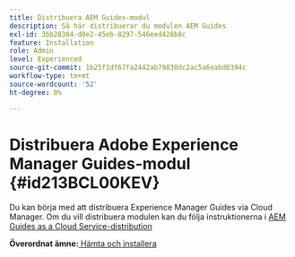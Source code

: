 ```yaml
---
title: Distribuera AEM Guides-modul
description: Så här distribuerar du modulen AEM Guides
exl-id: 3bb28304-d8e2-45eb-8297-546eed428b8c
feature: Installation
role: Admin
level: Experienced
source-git-commit: 1b25f1df67fa2442ab79830dc2ac5a6eabd0394c
workflow-type: tm+mt
source-wordcount: '52'
ht-degree: 0%

---
```


# Distribuera Adobe Experience Manager Guides-modul {#id213BCL00KEV}

Du kan börja med att distribuera Experience Manager Guides via Cloud Manager. Om du vill distribuera modulen kan du följa instruktionerna i [AEM Guides as a Cloud Service-distribution](../release-info/deploy-xml-on-aemaacs.md)



**Överordnat ämne:**&#x200B;[ Hämta och installera](download-install.md)
